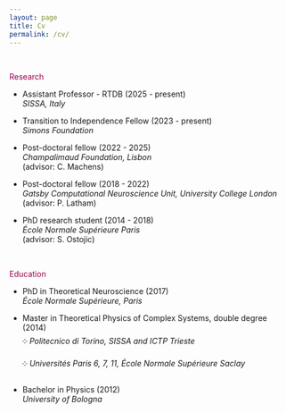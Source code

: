 ```yaml
---
layout: page
title: Cv
permalink: /cv/
---
```


<br>
<p><font style="color: rgb(153,0,76)">Research</font></p>

- Assistant Professor - RTDB (2025 - present)<br>
   *SISSA, Italy*
  
- Transition to Independence Fellow (2023 - present)<br>
   *Simons Foundation* 
   
- Post-doctoral fellow (2022 - 2025)<br>
   *Champalimaud Foundation, Lisbon* <br>(advisor: C. Machens)
   
- Post-doctoral fellow (2018 - 2022)<br>
   *Gatsby Computational Neuroscience Unit, University College London* <br>(advisor: P. Latham)

- PhD research student (2014 - 2018)<br>
   *École Normale Supérieure Paris*<br> (advisor: S. Ostojic)
   
<br>
<p><font style="color: rgb(153,0,76)">Education</font></p>

- PhD in Theoretical Neuroscience (2017) <br>*École Normale Supérieure, Paris*<br>

- Master in Theoretical Physics of Complex Systems, double degree (2014)<br>༶ *Politecnico di Torino, SISSA and ICTP Trieste*<br>༶ *Universités Paris 6, 7, 11, École Normale Supérieure Saclay*<br>

- Bachelor in Physics (2012)<br>
  *University of Bologna*

<br>

